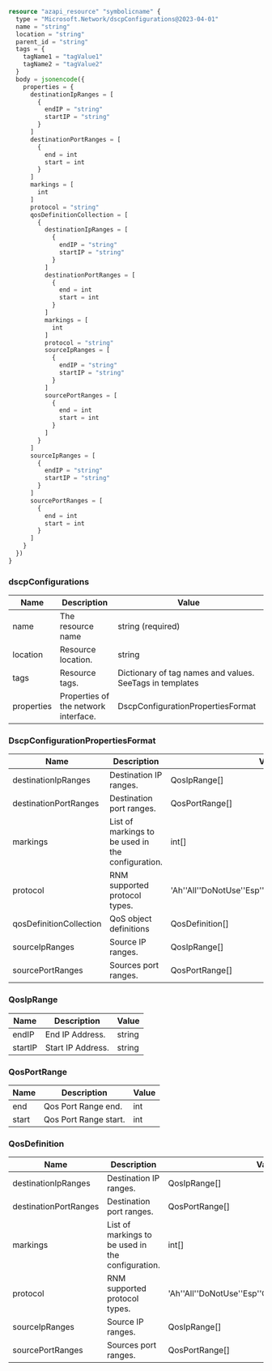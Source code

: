 ```terraform
resource "azapi_resource" "symbolicname" {
  type = "Microsoft.Network/dscpConfigurations@2023-04-01"
  name = "string"
  location = "string"
  parent_id = "string"
  tags = {
    tagName1 = "tagValue1"
    tagName2 = "tagValue2"
  }
  body = jsonencode({
    properties = {
      destinationIpRanges = [
        {
          endIP = "string"
          startIP = "string"
        }
      ]
      destinationPortRanges = [
        {
          end = int
          start = int
        }
      ]
      markings = [
        int
      ]
      protocol = "string"
      qosDefinitionCollection = [
        {
          destinationIpRanges = [
            {
              endIP = "string"
              startIP = "string"
            }
          ]
          destinationPortRanges = [
            {
              end = int
              start = int
            }
          ]
          markings = [
            int
          ]
          protocol = "string"
          sourceIpRanges = [
            {
              endIP = "string"
              startIP = "string"
            }
          ]
          sourcePortRanges = [
            {
              end = int
              start = int
            }
          ]
        }
      ]
      sourceIpRanges = [
        {
          endIP = "string"
          startIP = "string"
        }
      ]
      sourcePortRanges = [
        {
          end = int
          start = int
        }
      ]
    }
  })
}

```

### dscpConfigurations

| Name | Description | Value |
|-|-|-|
| name | The resource name | string (required) |
| location | Resource location. | string |
| tags | Resource tags. | Dictionary of tag names and values. SeeTags in templates |
| properties | Properties of the network interface. | DscpConfigurationPropertiesFormat |


### DscpConfigurationPropertiesFormat

| Name | Description | Value |
|-|-|-|
| destinationIpRanges | Destination IP ranges. | QosIpRange[] |
| destinationPortRanges | Destination port ranges. | QosPortRange[] |
| markings | List of markings to be used in the configuration. | int[] |
| protocol | RNM supported protocol types. | 'Ah''All''DoNotUse''Esp''Gre''Icmp''Tcp''Udp''Vxlan' |
| qosDefinitionCollection | QoS object definitions | QosDefinition[] |
| sourceIpRanges | Source IP ranges. | QosIpRange[] |
| sourcePortRanges | Sources port ranges. | QosPortRange[] |


### QosIpRange

| Name | Description | Value |
|-|-|-|
| endIP | End IP Address. | string |
| startIP | Start IP Address. | string |


### QosPortRange

| Name | Description | Value |
|-|-|-|
| end | Qos Port Range end. | int |
| start | Qos Port Range start. | int |


### QosDefinition

| Name | Description | Value |
|-|-|-|
| destinationIpRanges | Destination IP ranges. | QosIpRange[] |
| destinationPortRanges | Destination port ranges. | QosPortRange[] |
| markings | List of markings to be used in the configuration. | int[] |
| protocol | RNM supported protocol types. | 'Ah''All''DoNotUse''Esp''Gre''Icmp''Tcp''Udp''Vxlan' |
| sourceIpRanges | Source IP ranges. | QosIpRange[] |
| sourcePortRanges | Sources port ranges. | QosPortRange[] |


